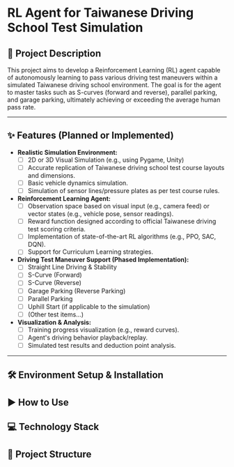 # RL Agent for Taiwanese Driving School Test Simulation

## 🚀 Project Description

This project aims to develop a Reinforcement Learning (RL) agent capable of autonomously learning to pass various driving test maneuvers within a simulated Taiwanese driving school environment. The goal is for the agent to master tasks such as S-curves (forward and reverse), parallel parking, and garage parking, ultimately achieving or exceeding the average human pass rate.

---

## ✨ Features (Planned or Implemented)

* **Realistic Simulation Environment:**
    * [ ] 2D or 3D Visual Simulation (e.g., using Pygame, Unity)
    * [ ] Accurate replication of Taiwanese driving school test course layouts and dimensions.
    * [ ] Basic vehicle dynamics simulation.
    * [ ] Simulation of sensor lines/pressure plates as per test course rules.
* **Reinforcement Learning Agent:**
    * [ ] Observation space based on visual input (e.g., camera feed) or vector states (e.g., vehicle pose, sensor readings).
    * [ ] Reward function designed according to official Taiwanese driving test scoring criteria.
    * [ ] Implementation of state-of-the-art RL algorithms (e.g., PPO, SAC, DQN).
    * [ ] Support for Curriculum Learning strategies.
* **Driving Test Maneuver Support (Phased Implementation):**
    * [ ] Straight Line Driving & Stability
    * [ ] S-Curve (Forward)
    * [ ] S-Curve (Reverse)
    * [ ] Garage Parking (Reverse Parking)
    * [ ] Parallel Parking
    * [ ] Uphill Start (if applicable to the simulation)
    * [ ] (Other test items...)
* **Visualization & Analysis:**
    * [ ] Training progress visualization (e.g., reward curves).
    * [ ] Agent's driving behavior playback/replay.
    * [ ] Simulated test results and deduction point analysis.

---

## 🛠️ Environment Setup & Installation

## ▶️ How to Use

## 💻 Technology Stack

## 📂 Project Structure
